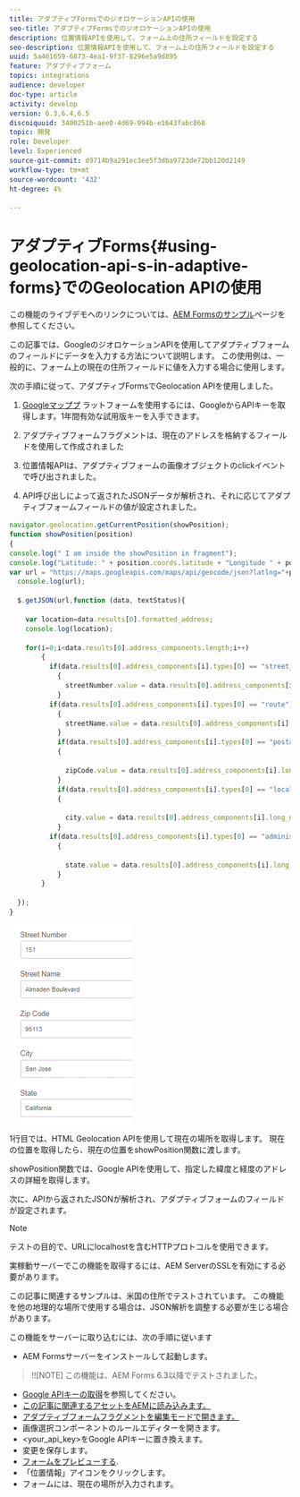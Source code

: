 ```yaml
---
title: アダプティブFormsでのジオロケーションAPIの使用
seo-title: アダプティブFormsでのジオロケーションAPIの使用
description: 位置情報APIを使用して、フォーム上の住所フィールドを設定する
seo-description: 位置情報APIを使用して、フォーム上の住所フィールドを設定する
uuid: 5a461659-6873-4ea1-9f37-8296e5a9d895
feature: アダプティブフォーム
topics: integrations
audience: developer
doc-type: article
activity: develop
version: 6.3,6.4,6.5
discoiquuid: 3400251b-aee0-4d69-994b-e1643fabc868
topic: 開発
role: Developer
level: Experienced
source-git-commit: d9714b9a291ec3ee5f3dba9723de72bb120d2149
workflow-type: tm+mt
source-wordcount: '432'
ht-degree: 4%

---
```



# アダプティブForms{#using-geolocation-api-s-in-adaptive-forms}でのGeolocation APIの使用

この機能のライブデモへのリンクについては、[AEM Formsのサンプル](https://forms.enablementadobe.com/content/samples/samples.html?query=0)ページを参照してください。

この記事では、GoogleのジオロケーションAPIを使用してアダプティブフォームのフィールドにデータを入力する方法について説明します。 この使用例は、一般的に、フォーム上の現在の住所フィールドに値を入力する場合に使用します。

次の手順に従って、アダプティブFormsでGeolocation APIを使用しました。

1. [Googleマッププ](https://developers.google.com/maps/documentation/javascript/get-api-key) ラットフォームを使用するには、GoogleからAPIキーを取得します。1年間有効な試用版キーを入手できます。

1. アダプティブフォームフラグメントは、現在のアドレスを格納するフィールドを使用して作成されました

1. 位置情報APIは、アダプティブフォームの画像オブジェクトのclickイベントで呼び出されました。

1. API呼び出しによって返されたJSONデータが解析され、それに応じてアダプティブフォームフィールドの値が設定されました。

```javascript
navigator.geolocation.getCurrentPosition(showPosition);
function showPosition(position) 
{
console.log(" I am inside the showPosition in fragment");
console.log("Latitude: " + position.coords.latitude + "Longitude " + position.coords.longitude);
var url = "https://maps.googleapis.com/maps/api/geocode/json?latlng="+position.coords.latitude+","+position.coords.longitude+"&key=<your_api_key>";
  console.log(url);
  
  $.getJSON(url,function (data, textStatus){
    
    var location=data.results[0].formatted_address;
    console.log(location);
    
    for(i=0;i<data.results[0].address_components.length;i++)
        {
          if(data.results[0].address_components[i].types[0] == "street_number")
            {
              streetNumber.value = data.results[0].address_components[i].long_name;
            }
          if(data.results[0].address_components[i].types[0] == "route")
            {
              streetName.value = data.results[0].address_components[i].long_name;
            }
            if(data.results[0].address_components[i].types[0] == "postal_code")
            {
              
              zipCode.value = data.results[0].address_components[i].long_name;
            }
            if(data.results[0].address_components[i].types[0] == "locality")
            {
              
              city.value = data.results[0].address_components[i].long_name;
            }
          if(data.results[0].address_components[i].types[0] == "administrative_area_level_1")
            {
              
              state.value = data.results[0].address_components[i].long_name;
            }
        }
    
  });
}
```

![ジオロケーションapiで入力されるフィールド](assets/capture-4.gif)

1行目では、HTML Geolocation APIを使用して現在の場所を取得します。 現在の位置を取得したら、現在の位置をshowPosition関数に渡します。

showPosition関数では、Google APIを使用して、指定した緯度と経度のアドレスの詳細を取得します。

次に、APIから返されたJSONが解析され、アダプティブフォームのフィールドが設定されます。

>[!NOTE]
>
>テストの目的で、URLにlocalhostを含むHTTPプロトコルを使用できます。
>
>実稼動サーバーでこの機能を取得するには、AEM ServerのSSLを有効にする必要があります。
>
>この記事に関連するサンプルは、米国の住所でテストされています。 この機能を他の地理的な場所で使用する場合は、JSON解析を調整する必要が生じる場合があります。

この機能をサーバーに取り込むには、次の手順に従います

* AEM Formsサーバーをインストールして起動します。

>!![NOTE] この機能は、AEM Forms 6.3以降でテストされました。
* [Google APIキーの取得](https://developers.google.com/maps/documentation/javascript/get-api-key)を参照してください。
* [この記事に関連するアセットをAEMに読み込みます。](assets/geolocationapi.zip)
* [アダプティブフォームフラグメントを編集モードで開きます。](http://localhost:4502/editor.html/content/forms/af/currentaddressfragment.html)
* 画像選択コンポーネントのルールエディターを開きます。
* &lt;your_api_key>をGoogle APIキーに置き換えます。
* 変更を保存します。
* [フォームをプレビューする](http://localhost:4502/content/dam/formsanddocuments/currentaddressfragment/jcr:content?wcmmode=disabled).
* 「位置情報」アイコンをクリックします。
* フォームには、現在の場所が入力されます。
